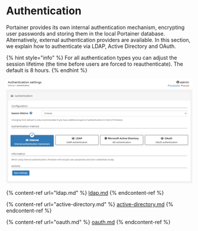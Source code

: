 # Authentication

Portainer provides its own internal authentication mechanism, encrypting user passwords and storing them in the local Portainer database. Alternatively, external authentication providers are available. In this section, we explain how to authenticate via LDAP, Active Directory and OAuth.

{% hint style="info" %}
For all authentication types you can adjust the session lifetime (the time before users are forced to reauthenticate). The default is 8 hours.
{% endhint %}

![](../../../.gitbook/assets/2.10-authentication-splash.png)

{% content-ref url="ldap.md" %}
[ldap.md](ldap.md)
{% endcontent-ref %}

{% content-ref url="active-directory.md" %}
[active-directory.md](active-directory.md)
{% endcontent-ref %}

{% content-ref url="oauth.md" %}
[oauth.md](oauth.md)
{% endcontent-ref %}



